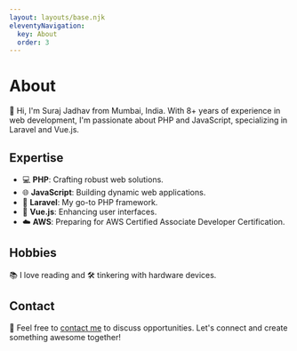 ```yaml
---
layout: layouts/base.njk
eleventyNavigation:
  key: About
  order: 3
---
```


# About

👋 Hi, I'm Suraj Jadhav from Mumbai, India. With 8+ years of experience in web development, I'm passionate about PHP and JavaScript, specializing in Laravel and Vue.js.

## Expertise

- 💻 **PHP**: Crafting robust web solutions.
- 🌐 **JavaScript**: Building dynamic web applications.
- 🚀 **Laravel**: My go-to PHP framework.
- 📱 **Vue.js**: Enhancing user interfaces.
- ☁️ **AWS**: Preparing for AWS Certified Associate Developer Certification.

## Hobbies

📚 I love reading and 🛠️ tinkering with hardware devices.

## Contact

📧 Feel free to [contact me](mailto:dev@surajjadhav.anonaddy.me) to discuss opportunities.
Let's connect and create something awesome together!
